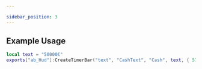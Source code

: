 ```yaml
---

sidebar_position: 3
---
```



## Example Usage

```lua
local text = "50000€"
exports["ab_Hud"]:CreateTimerBar("text", "CashText", "Cash", text, { 57, 102, 57 })
```

